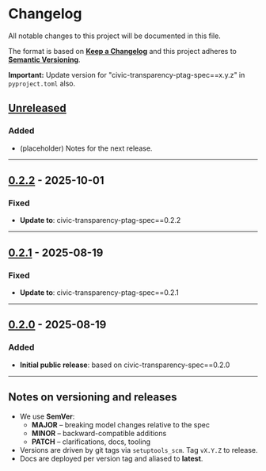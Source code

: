 # Changelog

All notable changes to this project will be documented in this file.

The format is based on **[Keep a Changelog](https://keepachangelog.com/en/1.1.0/)**
and this project adheres to **[Semantic Versioning](https://semver.org/spec/v2.0.0.html)**.

**Important:** Update version for "civic-transparency-ptag-spec==x.y.z" in `pyproject.toml` also.

## [Unreleased]

### Added

- (placeholder) Notes for the next release.

---

## [0.2.2] - 2025-10-01

### Fixed

- **Update to**: civic-transparency-ptag-spec==0.2.2

---

## [0.2.1] - 2025-08-19

### Fixed

- **Update to**: civic-transparency-ptag-spec==0.2.1

---

## [0.2.0] - 2025-08-19

### Added

- **Initial public release**: based on civic-transparency-spec==0.2.0

---

## Notes on versioning and releases

- We use **SemVer**:
  - **MAJOR** – breaking model changes relative to the spec
  - **MINOR** – backward-compatible additions
  - **PATCH** – clarifications, docs, tooling
- Versions are driven by git tags via `setuptools_scm`. Tag `vX.Y.Z` to release.
- Docs are deployed per version tag and aliased to **latest**.

[Unreleased]: https://github.com/civic-interconnect/civic-transparency-spec/compare/v0.2.2...HEAD
[0.2.2]: https://github.com/civic-interconnect/civic-transparency-py-ptag-types/compare/v0.2.1..v0.2.2
[0.2.1]: https://github.com/civic-interconnect/civic-transparency-py-ptag-types/compare/v0.2.0..v0.2.1
[0.2.0]: https://github.com/civic-interconnect/civic-transparency-py-ptag-types/releases/tag/v0.2.0
